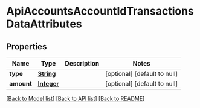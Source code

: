 # ApiAccountsAccountIdTransactionsDataAttributes
## Properties

Name | Type | Description | Notes
------------ | ------------- | ------------- | -------------
**type** | [**String**](string.md) |  | [optional] [default to null]
**amount** | [**Integer**](integer.md) |  | [optional] [default to null]

[[Back to Model list]](../README.md#documentation-for-models) [[Back to API list]](../README.md#documentation-for-api-endpoints) [[Back to README]](../README.md)

